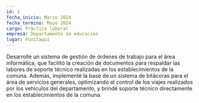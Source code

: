 ```yaml
---
id: 1
fecha_inicio: Marzo 2024
fecha_termino: Mayo 2024
cargo: Práctica laboral
empresa: Departamento de educación
lugar: Punitaqui
---
```


Desarrollé un sistema de gestión de órdenes de trabajo para el área informática, que facilitó la creación de documentos para respaldar las labores de soporte técnico realizadas en los establecimientos de la comuna. Además, implementé la base de un sistema de bitácoras para el área de servicios generales, optimizando el control de los viajes realizados por los vehículos del departamento, y brindé soporte técnico directamente en los establecimientos de la comuna.
